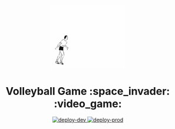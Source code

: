 <p align="center">
  <img alt="programming-guide" width="200px" src="https://github.com/clistenesonassis/front-react-td-volleyball/blob/main/.github/assets/volley.gif">
</p>

<h1 align="center">
  Volleyball Game :space_invader: :video_game:
</h1>

<p align="center">
  <a href="https://front-react-td-volleyball-k3lst49uk-clistenesonassis.vercel.app/">
    <img alt="deploy-dev" src="https://img.shields.io/github/deployments/clistenesonassis/front-react-td-volleyball/preview?label=deploy%20develop" />
  </a>
  <a href="https://front-react-td-volleyball-bvos464s9-clistenesonassis.vercel.app/">
    <img alt="deploy-prod" src="https://img.shields.io/github/deployments/clistenesonassis/front-react-td-volleyball/production?label=deploy%20production" />
  </a>
</p>
